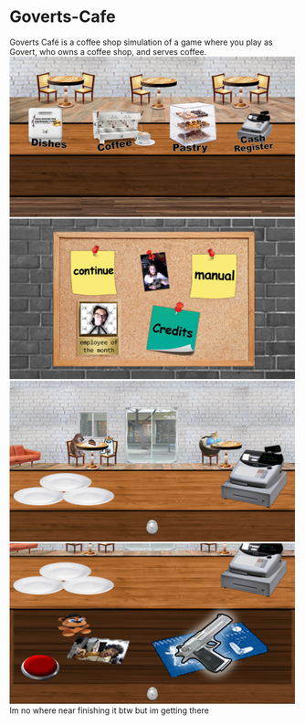 # Goverts-Cafe
Goverts Café is a coffee shop simulation of a game where you play as Govert, who owns a coffee shop, and serves coffee.
<img src="https://github.com/ACerealBowl/Goverts-Cafe/blob/main/Promotional/bar-zoom-out-HD.jpg?raw=true" alt="Bar Zoom Out" width="500" />
<img src="https://github.com/ACerealBowl/Goverts-Cafe/blob/main/Promotional/touch-screen-HD.jpg?raw=true" alt="Pause Menu" width="500" />
<img src="https://github.com/ACerealBowl/Goverts-Cafe/blob/main/Promotional/drawer-HD.jpg?raw=true" alt="Cashier" width="500" />
<img src="https://github.com/ACerealBowl/Goverts-Cafe/blob/main/Promotional/drawer-HD2.jpg?raw=true" alt="Gun." width="500" />
Im no where near finishing it btw but im getting there



